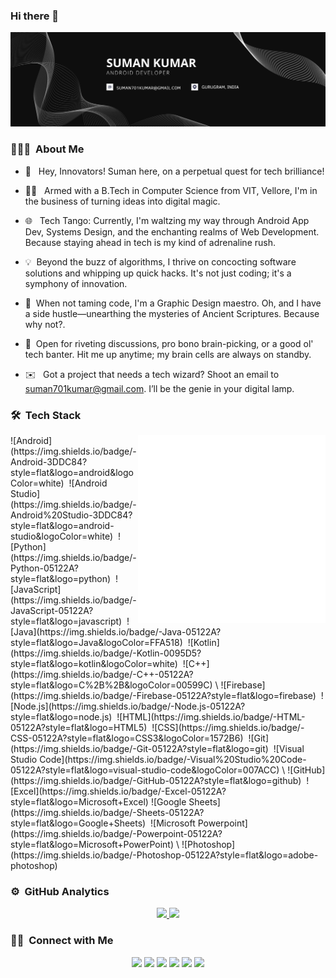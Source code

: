 ### Hi there 👋

<!--
**SamantSumanDev/SamantSumanDev** is a ✨ _special_ ✨ repository because its `README.md` (this file) appears on your GitHub profile.

Here are some ideas to get you started:

- 🔭 I’m currently working on ...
- 🌱 I’m currently learning ...
- 👯 I’m looking to collaborate on ...
- 🤔 I’m looking for help with ...
- 💬 Ask me about ...
- 📫 How to reach me: ...
- 😄 Pronouns: ...
- ⚡ Fun fact: ...
-->


![Suman kumar Banner](https://github.com/SamantSumanDev/SamantSumanDev/blob/main/Black%20Illustration%20Digital%20Marketing%20Linkedin%20Article%20Cover%20Image.png)


<!-- ## 👋 &nbsp;Hey there! I'm Suman -->

### 👨🏻‍💻 &nbsp;About Me

- 🚀 &nbsp; Hey, Innovators! Suman here, on a perpetual quest for tech brilliance!
- 👨‍💻 &nbsp; Armed with a B.Tech in Computer Science from VIT, Vellore, I'm in the business of turning ideas into digital magic.
- 🌐 &nbsp; Tech Tango: Currently, I'm waltzing my way through Android App Dev, Systems Design, and the enchanting realms of Web Development. Because staying ahead in tech is my kind of adrenaline rush.
  
- 💡 &nbsp;Beyond the buzz of algorithms, I thrive on concocting software solutions and whipping up quick hacks. It's not just coding; it's a symphony of innovation.
  
- 🎨 &nbsp;When not taming code, I'm a Graphic Design maestro. Oh, and I have a side hustle—unearthing the mysteries of Ancient Scriptures. Because why not?.
  
- 💬 &nbsp;Open for riveting discussions, pro bono brain-picking, or a good ol' tech banter. Hit me up anytime; my brain cells are always on standby.
  
- ✉️ &nbsp; Got a project that needs a tech wizard? Shoot an email to suman701kumar@gmail.com. I’ll be the genie in your digital lamp.


### 🛠 &nbsp;Tech Stack
<img alt="Hand Coding" src="https://raw.githubusercontent.com/SamantSumanDev/SamantSumanDev/main/Hand%20coding.gif" width="300px" height="300px" align="right"/>
![Android](https://img.shields.io/badge/-Android-3DDC84?style=flat&logo=android&logoColor=white)&nbsp;
![Android Studio](https://img.shields.io/badge/-Android%20Studio-3DDC84?style=flat&logo=android-studio&logoColor=white)&nbsp;
![Python](https://img.shields.io/badge/-Python-05122A?style=flat&logo=python)&nbsp;
![JavaScript](https://img.shields.io/badge/-JavaScript-05122A?style=flat&logo=javascript)&nbsp;
![Java](https://img.shields.io/badge/-Java-05122A?style=flat&logo=Java&logoColor=FFA518)&nbsp;
![Kotlin](https://img.shields.io/badge/-Kotlin-0095D5?style=flat&logo=kotlin&logoColor=white)&nbsp;
![C++](https://img.shields.io/badge/-C++-05122A?style=flat&logo=C%2B%2B&logoColor=00599C)&nbsp;\
![Firebase](https://img.shields.io/badge/-Firebase-05122A?style=flat&logo=firebase)&nbsp;
![Node.js](https://img.shields.io/badge/-Node.js-05122A?style=flat&logo=node.js)&nbsp;
![HTML](https://img.shields.io/badge/-HTML-05122A?style=flat&logo=HTML5)&nbsp;
![CSS](https://img.shields.io/badge/-CSS-05122A?style=flat&logo=CSS3&logoColor=1572B6)&nbsp;
![Git](https://img.shields.io/badge/-Git-05122A?style=flat&logo=git)&nbsp;
![Visual Studio Code](https://img.shields.io/badge/-Visual%20Studio%20Code-05122A?style=flat&logo=visual-studio-code&logoColor=007ACC)&nbsp;\
![GitHub](https://img.shields.io/badge/-GitHub-05122A?style=flat&logo=github)&nbsp;
![Excel](https://img.shields.io/badge/-Excel-05122A?style=flat&logo=Microsoft+Excel)
![Google Sheets](https://img.shields.io/badge/-Sheets-05122A?style=flat&logo=Google+Sheets)&nbsp;
![Microsoft Powerpoint](https://img.shields.io/badge/-Powerpoint-05122A?style=flat&logo=Microsoft+PowerPoint)&nbsp;\
![Photoshop](https://img.shields.io/badge/-Photoshop-05122A?style=flat&logo=adobe-photoshop)&nbsp;

### ⚙️ &nbsp;GitHub Analytics

<p align="center">
<a href="https://github.com/SamantSumanDev">
  <img height="170em" src="https://github-readme-stats-eight-theta.vercel.app/api?username=SamantSumanDev&show_icons=true&theme=algolia&include_all_commits=true&count_private=true"/>
  <img height="170em" src="https://github-readme-stats-eight-theta.vercel.app/api/top-langs/?username=SamantSumanDev&layout=compact&langs_count=8&theme=algolia"/>
</a>
</p>

### 🤝🏻 &nbsp;Connect with Me

<p align="center">
<a href="https://www.google.com"><img src="https://img.shields.io/badge/-slightly.codes.me-3423A6?style=flat&logo=Google-Chrome&logoColor=white"/></a>
<a href="https://www.linkedin.com/in/abhishekkdhall/"><img src="https://img.shields.io/badge/-Abhishek%20Dhall-0077B5?style=flat&logo=Linkedin&logoColor=white"/></a>
<a href="mailto:thefitcoder@gmail.com"><img src="https://img.shields.io/badge/-Email%20Me-D14836?style=flat&logo=Gmail&logoColor=white"/></a>
<a href="https://instagram.com/slightly.main"><img src="https://img.shields.io/badge/-@slightly.main-E4405F?style=flat&logo=Instagram&logoColor=white"/></a>
<a href="https://twitter.com/maakabhharosa"><img src="https://img.shields.io/badge/-@maakabhharosa-1DA1F2?style=flat&logo=Twitter&logoColor=white"></a>
<a href="https://www.reddit.com/user/StormZealousideal378"><img src="https://img.shields.io/badge/-My%20Reddit-ff4500?style=flat&logo=Reddit&logoColor=white"></a>
</p>


